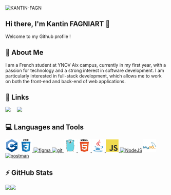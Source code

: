 <p align="left"> <img src="https://komarev.com/ghpvc/?username=KANTIN-FAGN&label=Profile%20views&color=60d697&style=flat" alt="KANTIN-FAGN" /> </p>

## Hi there, I'm Kantin FAGNIART 👋

Welcome to my Github profile !

## 🚀 About Me

I am a French student at YNOV Aix campus, currently in my first year, with a passion for technology and a strong interest in software development. I am particularly interested in full-stack development, which allows me to work on both the front-end and back-end of web applications.

## 🔗 Links

<p align="left">
  <a target="_blank"href="https://www.linkedin.com/in/kantin-fagniart/"><img src="https://img.shields.io/badge/linkedin-%230077B5.svg?&style=for-the-badge&logo=linkedin&logoColor=white" /></a>&nbsp;&nbsp;&nbsp;&nbsp;
   <a target="_blank"href="#"><img src="https://img.shields.io/badge/my_portfolio-CB4827?style=for-the-badge&logo=ko-fi&logoColor=white" /></a>&nbsp;&nbsp;&nbsp;&nbsp;
</p>

## 💻 Languages and Tools
<p align="left">
  <a href="https://www.w3schools.com/cpp/" target="_blank" rel="noreferrer"> <img src="https://raw.githubusercontent.com/devicons/devicon/master/icons/cplusplus/cplusplus-original.svg" alt="cplusplus" width="40" height="40"/></a>
  <a href="https://www.w3schools.com/css/" target="_blank" rel="noreferrer"> <img src="https://raw.githubusercontent.com/devicons/devicon/master/icons/css3/css3-original-wordmark.svg" alt="css3" width="40" height="40"/> </a> 
  <a href="https://www.figma.com/" target="_blank" rel="noreferrer"> <img src="https://www.vectorlogo.zone/logos/figma/figma-icon.svg" alt="figma" width="40" height="40"/> </a> 
  <a href="https://git-scm.com/" target="_blank" rel="noreferrer"> <img src="https://www.vectorlogo.zone/logos/git-scm/git-scm-icon.svg" alt="git" width="40" height="40"/> </a> 
  <a href="https://golang.org" target="_blank" rel="noreferrer"> <img src="https://raw.githubusercontent.com/devicons/devicon/master/icons/go/go-original.svg" alt="go" width="40" height="40"/> </a>
  <a href="https://www.w3.org/html/" target="_blank" rel="noreferrer"> <img src="https://raw.githubusercontent.com/devicons/devicon/master/icons/html5/html5-original-wordmark.svg" alt="html5" width="40" height="40"/> </a> 
  <a href="https://www.java.com" target="_blank" rel="noreferrer"> <img src="https://raw.githubusercontent.com/devicons/devicon/master/icons/java/java-original.svg" alt="java" width="40" height="40"/> </a>
  <a href="https://developer.mozilla.org/en-US/docs/Web/JavaScript" target="_blank" rel="noreferrer"> <img src="https://raw.githubusercontent.com/devicons/devicon/master/icons/javascript/javascript-original.svg" alt="javascript" width="40" height="40"/> 
  <a href="https://nodejs.org" target="_blank" rel="noreferrer"> <img src="https://www.vectorlogo.zone/logos/nodejs/nodejs-icon.svg" alt="NodeJS" width="40" height="40"/></a>
  <a href="https://www.mysql.com/" target="_blank" rel="noreferrer"> <img src="https://raw.githubusercontent.com/devicons/devicon/master/icons/mysql/mysql-original-wordmark.svg" alt="mysql" width="40" height="40"/> </a>
  <a href="https://postman.com" target="_blank" rel="noreferrer"> <img src="https://www.vectorlogo.zone/logos/getpostman/getpostman-icon.svg" alt="postman" width="40" height="40"/> </a>
</p>

## ⚡ GitHub Stats

<img align="left" src="https://github-readme-stats.vercel.app/api?username=KANTIN-FAGN&show_icons=true&count_private=true&theme=gruvbox" />
<img src="https://github-readme-stats.vercel.app/api/top-langs/?username=KANTIN-FAGN&layout=compact&count_private=true&theme=gruvbox" />
